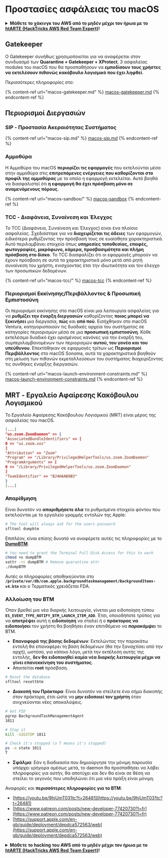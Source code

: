 # Προστασίες ασφάλειας του macOS

<details>

<summary><strong>Μάθετε το χάκινγκ του AWS από το μηδέν μέχρι τον ήρωα με το</strong> <a href="https://training.hacktricks.xyz/courses/arte"><strong>htARTE (HackTricks AWS Red Team Expert)</strong></a><strong>!</strong></summary>

Άλλοι τρόποι για να υποστηρίξετε το HackTricks:

* Εάν θέλετε να δείτε την **εταιρεία σας να διαφημίζεται στο HackTricks** ή να **κατεβάσετε το HackTricks σε μορφή PDF** ελέγξτε τα [**ΣΧΕΔΙΑ ΣΥΝΔΡΟΜΗΣ**](https://github.com/sponsors/carlospolop)!
* Αποκτήστε το [**επίσημο PEASS & HackTricks swag**](https://peass.creator-spring.com)
* Ανακαλύψτε [**The PEASS Family**](https://opensea.io/collection/the-peass-family), τη συλλογή μας από αποκλειστικά [**NFTs**](https://opensea.io/collection/the-peass-family)
* **Εγγραφείτε στη** 💬 [**ομάδα Discord**](https://discord.gg/hRep4RUj7f) ή στη [**ομάδα telegram**](https://t.me/peass) ή **ακολουθήστε** μας στο **Twitter** 🐦 [**@carlospolopm**](https://twitter.com/hacktricks_live)**.**
* **Μοιραστείτε τα χάκινγκ κόλπα σας υποβάλλοντας PRs στα** [**HackTricks**](https://github.com/carlospolop/hacktricks) και [**HackTricks Cloud**](https://github.com/carlospolop/hacktricks-cloud) αποθετήρια του github.

</details>

## Gatekeeper

Ο Gatekeeper συνήθως χρησιμοποιείται για να αναφέρεται στον συνδυασμό των **Quarantine + Gatekeeper + XProtect**, 3 ασφαλείας modules του macOS που θα προσπαθήσουν να **εμποδίσουν τους χρήστες να εκτελέσουν πιθανώς κακόβουλο λογισμικό που έχει ληφθεί**.

Περισσότερες πληροφορίες στο:

{% content-ref url="macos-gatekeeper.md" %}
[macos-gatekeeper.md](macos-gatekeeper.md)
{% endcontent-ref %}

## Περιορισμοί Διεργασιών

### SIP - Προστασία Ακεραιότητας Συστήματος

{% content-ref url="macos-sip.md" %}
[macos-sip.md](macos-sip.md)
{% endcontent-ref %}

### Αμμοθύρα

Η Αμμοθύρα του macOS **περιορίζει τις εφαρμογές** που εκτελούνται μέσα στην αμμοθύρα στις **επιτρεπόμενες ενέργειες που καθορίζονται στο προφίλ της αμμοθύρας** με το οποίο η εφαρμογή εκτελείται. Αυτό βοηθά να διασφαλιστεί ότι **η εφαρμογή θα έχει πρόσβαση μόνο σε αναμενόμενους πόρους**.

{% content-ref url="macos-sandbox/" %}
[macos-sandbox](macos-sandbox/)
{% endcontent-ref %}

### TCC - **Διαφάνεια, Συναίνεση και Έλεγχος**

Το TCC (Διαφάνεια, Συναίνεση και Έλεγχος) είναι ένα πλαίσιο ασφαλείας. Σχεδιάστηκε για να **διαχειρίζεται τις άδειες** των εφαρμογών, ειδικότερα ρυθμίζοντας την πρόσβασή τους σε ευαίσθητα χαρακτηριστικά. Αυτό περιλαμβάνει στοιχεία όπως **υπηρεσίες τοποθεσίας, επαφές, φωτογραφίες, μικρόφωνο, κάμερα, προσβασιμότητα και πλήρη πρόσβαση στο δίσκο**. Το TCC διασφαλίζει ότι οι εφαρμογές μπορούν να έχουν πρόσβαση σε αυτά τα χαρακτηριστικά μόνο μετά από ρητή συναίνεση του χρήστη, ενισχύοντας έτσι την ιδιωτικότητα και τον έλεγχο των προσωπικών δεδομένων.

{% content-ref url="macos-tcc/" %}
[macos-tcc](macos-tcc/)
{% endcontent-ref %}

### Περιορισμοί Εκκίνησης/Περιβάλλοντος & Προσωπική Εμπιστοσύνη

Οι περιορισμοί εκκίνησης στο macOS είναι μια λειτουργία ασφαλείας για να **ρυθμίζει την έναρξη διεργασιών** καθορίζοντας **ποιος μπορεί να ξεκινήσει** μια διεργασία, **πώς** και **από πού**. Εισήχθηκαν στο macOS Ventura, κατηγοριοποιούν τις δυαδικές αρχεία του συστήματος σε κατηγορίες περιορισμών μέσα σε μια **προσωπική εμπιστοσύνη**. Κάθε εκτελέσιμο δυαδικό έχει ορισμένους κανόνες για την έναρξή του, συμπεριλαμβανομένων των περιορισμών **αυτού, του γονέα και του υπεύθυνου**. Επεκτάθηκαν σε εφαρμογές τρίτων ως **Περιορισμοί Περιβάλλοντος** στο macOS Sonoma, αυτά τα χαρακτηριστικά βοηθούν στη μείωση των πιθανών εκμεταλλεύσεων του συστήματος διαχειρίζοντας τις συνθήκες έναρξης διεργασιών.

{% content-ref url="macos-launch-environment-constraints.md" %}
[macos-launch-environment-constraints.md](macos-launch-environment-constraints.md)
{% endcontent-ref %}

## MRT - Εργαλείο Αφαίρεσης Κακόβουλου Λογισμικού

Το Εργαλείο Αφαίρεσης Κακόβουλου Λογισμικού (MRT) είναι μέρος της ασφαλείας του macOS.
```json
[...]
"us.zoom.ZoomDaemon" => {
"AssociatedBundleIdentifiers" => [
0 => "us.zoom.xos"
]
"Attribution" => "Zoom"
"Program" => "/Library/PrivilegedHelperTools/us.zoom.ZoomDaemon"
"ProgramArguments" => [
0 => "/Library/PrivilegedHelperTools/us.zoom.ZoomDaemon"
]
"TeamIdentifier" => "BJ4HAAB9B3"
}
[...]
```
### Απαρίθμηση

Είναι δυνατόν να **απαριθμήσετε όλα** τα ρυθμισμένα στοιχεία φόντου που εκτελούνται με το εργαλείο γραμμής εντολών της Apple:
```bash
# The tool will always ask for the users password
sfltool dumpbtm
```
Επιπλέον, είναι επίσης δυνατό να αναφέρετε αυτές τις πληροφορίες με το [**DumpBTM**](https://github.com/objective-see/DumpBTM).
```bash
# You need to grant the Terminal Full Disk Access for this to work
chmod +x dumpBTM
xattr -rc dumpBTM # Remove quarantine attr
./dumpBTM
```
Αυτές οι πληροφορίες αποθηκεύονται στο **`/private/var/db/com.apple.backgroundtaskmanagement/BackgroundItems-v4.btm`** και ο Τερματικός χρειάζεται FDA.

### Αλλοίωση του BTM

Όταν βρεθεί μια νέα διαρκής λειτουργία, γίνεται μια ειδοποίηση τύπου **`ES_EVENT_TYPE_NOTIFY_BTM_LAUNCH_ITEM_ADD`**. Έτσι, οποιοδήποτε τρόπος για να **αποτρέψει** αυτή η **ειδοποίηση** να σταλεί ή ο **πράκτορας να ειδοποιήσει** τον χρήστη θα βοηθήσει έναν επιτιθέμενο να _**παρακάμψει**_ το BTM.

* **Επαναφορά της βάσης δεδομένων**: Εκτελώντας την παρακάτω εντολή θα επαναφέρει τη βάση δεδομένων (θα την ξαναχτίσει από την αρχή), ωστόσο, για κάποιο λόγο, μετά την εκτέλεση αυτής της εντολής, **δεν θα ειδοποιηθεί καμία νέα διαρκής λειτουργία μέχρι να γίνει επανεκκίνηση του συστήματος**.
* Απαιτείται **root** πρόσβαση.
```bash
# Reset the database
sfltool resettbtm
```
* **Διακοπή του Πράκτορα**: Είναι δυνατόν να στείλετε ένα σήμα διακοπής στον πράκτορα, έτσι ώστε να **μην ειδοποιεί τον χρήστη** όταν ανιχνεύονται νέες αποκαλύψεις.
```bash
# Get PID
pgrep BackgroundTaskManagementAgent
1011

# Stop it
kill -SIGSTOP 1011

# Check it's stopped (a T means it's stopped)
ps -o state 1011
T
```
* **Σφάλμα**: Εάν η διαδικασία που δημιούργησε την μόνιμη παρουσία υπάρχει γρήγορα αμέσως μετά, το daemon θα προσπαθήσει να λάβει πληροφορίες για αυτήν, θα αποτύχει και δεν θα είναι σε θέση να στείλει το γεγονός που υποδηλώνει ότι μια νέα πράξη είναι μόνιμη.

Αναφορές και **περισσότερες πληροφορίες για το BTM**:

* [https://youtu.be/9hjUmT031tc?t=26481](https://youtu.be/9hjUmT031tc?t=26481)
* [https://www.patreon.com/posts/new-developer-77420730?l=fr](https://www.patreon.com/posts/new-developer-77420730?l=fr)
* [https://support.apple.com/en-gb/guide/deployment/depdca572563/web](https://support.apple.com/en-gb/guide/deployment/depdca572563/web)

<details>

<summary><strong>Μάθετε το hacking του AWS από το μηδέν μέχρι τον ήρωα με το</strong> <a href="https://training.hacktricks.xyz/courses/arte"><strong>htARTE (HackTricks AWS Red Team Expert)</strong></a><strong>!</strong></summary>

Άλλοι τρόποι για να υποστηρίξετε το HackTricks:

* Εάν θέλετε να δείτε την εταιρεία σας να διαφημίζεται στο HackTricks ή να κατεβάσετε το HackTricks σε μορφή PDF, ελέγξτε τα [**ΣΧΕΔΙΑ ΣΥΝΔΡΟΜΗΣ**](https://github.com/sponsors/carlospolop)!
* Αποκτήστε το [**επίσημο PEASS & HackTricks swag**](https://peass.creator-spring.com)
* Ανακαλύψτε [**The PEASS Family**](https://opensea.io/collection/the-peass-family), τη συλλογή μας από αποκλειστικά [**NFTs**](https://opensea.io/collection/the-peass-family)
* **Εγγραφείτε στη** 💬 [**ομάδα Discord**](https://discord.gg/hRep4RUj7f) ή στην [**ομάδα telegram**](https://t.me/peass) ή **ακολουθήστε** μας στο **Twitter** 🐦 [**@carlospolopm**](https://twitter.com/hacktricks_live)**.**
* **Μοιραστείτε τα κόλπα σας για το hacking υποβάλλοντας PRs στα** [**HackTricks**](https://github.com/carlospolop/hacktricks) και [**HackTricks Cloud**](https://github.com/carlospolop/hacktricks-cloud) αποθετήρια του github.

</details>

